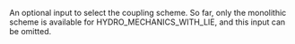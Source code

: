An optional input to select the coupling scheme. So far, only the monolithic
scheme is available for HYDRO_MECHANICS_WITH_LIE, and this input can be omitted.

